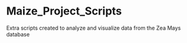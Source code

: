 # Maize_Project_Scripts
Extra scripts created to analyze and visualize data from the Zea Mays database
